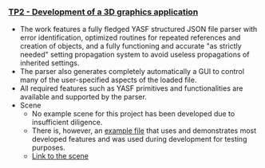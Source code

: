 ### [TP2 - Development of a 3D graphics application](tp2)
- The work features a fully fledged YASF structured JSON file parser with error identification, optimized routines for repeated references and creation of objects, and a fully functioning and accurate "as strictly needed" setting propagation system to avoid useless propagations of inherited settings.
- The parser also generates completely automatically a GUI to control many of the user-specified aspects of the loaded file.
- All required features such as YASF primitives and functionalities are available and supported by the parser.
- Scene
  - No example scene for this project has been developed due to insufficient diligence.
  - There is, however, an [example file](https://gitlab.up.pt/meic-sgi/sgi-2024-2025/t02/sgi-t02-g07/-/blob/9522c61b2868bb5f5561d7e871d51efbdcd1204b/tp2/scenes/demo/demo.json) that uses and demonstrates most developed features and was used during development for testing purposes.
  - [Link to the scene](https://gitlab.up.pt/meic-sgi/sgi-2024-2025/t02/sgi-t02-g07/-/blob/3f038842eba12ffcf22bd9939802623be2f2265f/tp2/index.html)